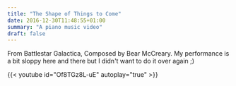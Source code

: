 ```yaml
---
title: "The Shape of Things to Come"
date: 2016-12-30T11:48:55+01:00
summary: "A piano music video"
draft: false
---
```


From Battlestar Galactica, Composed by Bear McCreary. My performance is a bit sloppy here and there but I didn't want to do it over again ;)

{{< youtube id="Of8TGz8L-uE" autoplay="true" >}}

